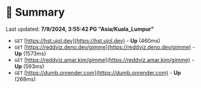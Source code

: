 # 📖 Summary
Last updated: **7/9/2024, 3:55:42 PG "Asia/Kuala_Lumpur"**

- `GET` [https://hst.ujol.dev](https://hst.ujol.dev) - **Up** (460ms)
- `GET` [https://reddviz.deno.dev/gimme](https://reddviz.deno.dev/gimme) - **Up** (1573ms)
- `GET` [https://reddviz.amar.kim/gimme](https://reddviz.amar.kim/gimme) - **Up** (593ms)
- `GET` [https://dumb.onrender.com](https://dumb.onrender.com) - **Up** (268ms)
